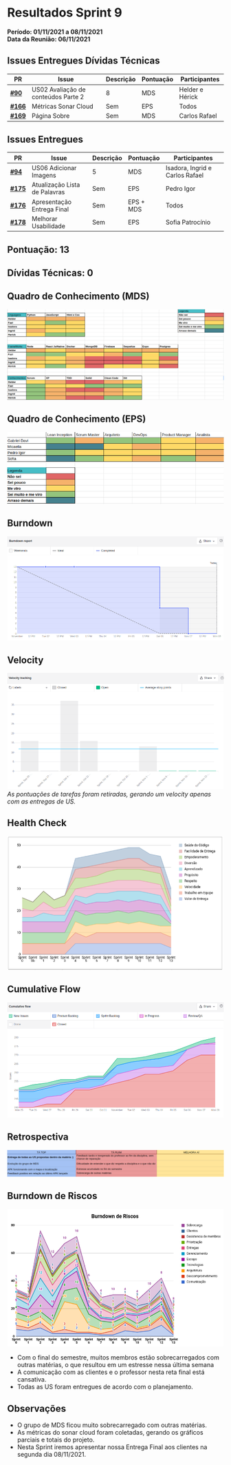 # Resultados Sprint 9

**Período: 01/11/2021 a 08/11/2021**<br>
**Data da Reunião: 06/11/2021**

## Issues Entregues Dívidas Técnicas
| PR | Issue | Descrição | Pontuação | Participantes |
|----|-------|-----------|-----------|---------------|
| [**#90**](https://github.com/fga-eps-mds/2021.1-Multilind-Docs/issues/90) | US02 Avaliação de conteúdos Parte 2 | 8 | MDS | Helder e Hérick |
| [**#166**](https://github.com/fga-eps-mds/2021.1-Multilind-Docs/issues/166) | Métricas Sonar Cloud | Sem | EPS | Todos |
| [**#169**](https://github.com/fga-eps-mds/2021.1-Multilind-Docs/issues/169) | Página Sobre | Sem | MDS | Carlos Rafael |

## Issues Entregues
| PR | Issue | Descrição | Pontuação | Participantes |
|----|-------|-----------|-----------|---------------|
| [**#94**](https://github.com/fga-eps-mds/2021.1-Multilind-Docs/issues/94) | US06 Adicionar Imagens | 5 | MDS | Isadora, Ingrid e Carlos Rafael |
| [**#175**](https://github.com/fga-eps-mds/2021.1-Multilind-Docs/issues/175) | Atualização Lista de Palavras | Sem | EPS | Pedro Igor |
| [**#176**](https://github.com/fga-eps-mds/2021.1-Multilind-Docs/issues/176) | Apresentação Entrega Final | Sem | EPS + MDS | Todos |
| [**#178**](https://github.com/fga-eps-mds/2021.1-Multilind-Docs/issues/178) | Melhorar Usabilidade | Sem | EPS | Sofia Patrocínio |

## Pontuação: 13

## Dívidas Técnicas: 0

## Quadro de Conhecimento (MDS)
![quadro13](../../img/quadroConhecimento/quadro13.png)

## Quadro de Conhecimento (EPS)
![quadro13](../../img/quadroConhecimento/Equadro13.png)

## Burndown
![burn13](../../img/burndown/burndown13.png)

## Velocity
![velocity13](../../img/velocity/velocity13.png)
*As pontuações de tarefas foram retiradas, gerando um velocity apenas com as entregas de US.*

## Health Check
![health13](../../img/healthCheck/health13.png)

## Cumulative Flow
![cumulative13](../../img/cumulativeFlow/cumulative13.png)

## Retrospectiva
![retro13](../../img/retrospective/retro13.png)

## Burndown de Riscos
![riscos13](../../img/riscos/riscos13.png)
* Com o final do semestre, muitos membros estão sobrecarregados com outras matérias, o que resultou em um estresse nessa última semana
* A comunicação com as clientes e o professor nesta reta final está cansativa.
* Todas as US foram entregues de acordo com o planejamento.

## Observações
* O grupo de MDS ficou muito sobrecarregado com outras matérias.
* As métricas do sonar cloud foram coletadas, gerando os gráficos parciais e totais do projeto.
* Nesta Sprint iremos apresentar nossa Entrega Final aos clientes na segunda dia 08/11/2021.
